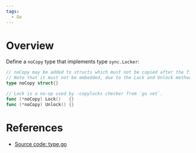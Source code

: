 ```yaml
---
tags:
  - Go
---
```


# Overview

Define a `noCopy` type that implements type `sync.Locker`:

```go
// noCopy may be added to structs which must not be copied after the first use.
// Note that it must not be embedded, due to the Lock and Unlock methods.
type noCopy struct{}

// Lock is a no-op used by -copylocks checker from `go vet`.
func (*noCopy) Lock()   {}
func (*noCopy) Unlock() {}
```

# References

- [Source code: type.go](https://github.com/golang/go/blob/master/src/sync/atomic/type.go)
